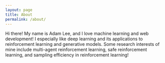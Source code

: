 ```yaml
---
layout: page
title: About
permalink: /about/
---
```


Hi there! My name is Adam Lee, and I love machine learning and web development! I especially like deep learning and its applications to reinforcement learning and generative models. Some research interests of mine include multi-agent reinforcement learning, safe reinforcement learning, and sampling efficiency in reinforcement learning!
